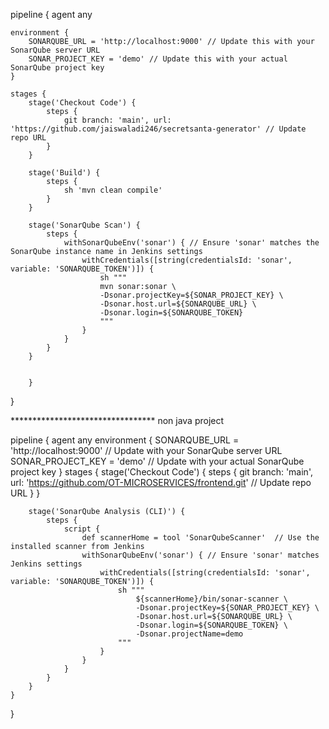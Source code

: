 pipeline {
    agent any

    environment {
        SONARQUBE_URL = 'http://localhost:9000' // Update this with your SonarQube server URL
        SONAR_PROJECT_KEY = 'demo' // Update this with your actual SonarQube project key
    }

    stages {
        stage('Checkout Code') {
            steps {
                git branch: 'main', url: 'https://github.com/jaiswaladi246/secretsanta-generator' // Update repo URL
            }
        }

        stage('Build') {
            steps {
                sh 'mvn clean compile'
            }
        }

        stage('SonarQube Scan') {
            steps {
                withSonarQubeEnv('sonar') { // Ensure 'sonar' matches the SonarQube instance name in Jenkins settings
                    withCredentials([string(credentialsId: 'sonar', variable: 'SONARQUBE_TOKEN')]) {
                        sh """
                        mvn sonar:sonar \
                        -Dsonar.projectKey=${SONAR_PROJECT_KEY} \
                        -Dsonar.host.url=${SONARQUBE_URL} \
                        -Dsonar.login=${SONARQUBE_TOKEN}
                        """
                    }
                }
            }
        }


        }
    
}


*********************************  non java project

pipeline {
    agent any
    environment {
        SONARQUBE_URL = 'http://localhost:9000' // Update with your SonarQube server URL
        SONAR_PROJECT_KEY = 'demo' // Update with your actual SonarQube project key
    }
    stages {
        stage('Checkout Code') {
            steps {
                git branch: 'main', url: 'https://github.com/OT-MICROSERVICES/frontend.git' // Update repo URL
            }
        }

        stage('SonarQube Analysis (CLI)') {
            steps {
                script {
                    def scannerHome = tool 'SonarQubeScanner'  // Use the installed scanner from Jenkins
                    withSonarQubeEnv('sonar') { // Ensure 'sonar' matches Jenkins settings
                        withCredentials([string(credentialsId: 'sonar', variable: 'SONARQUBE_TOKEN')]) {
                            sh """
                                ${scannerHome}/bin/sonar-scanner \
                                -Dsonar.projectKey=${SONAR_PROJECT_KEY} \
                                -Dsonar.host.url=${SONARQUBE_URL} \
                                -Dsonar.login=${SONARQUBE_TOKEN} \
                                -Dsonar.projectName=demo
                            """
                        }
                    }
                }
            }
        }
    }
}

